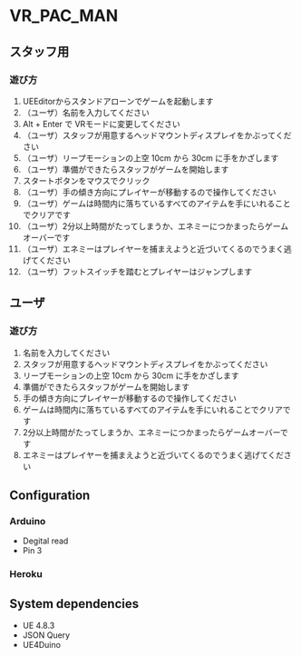 # VR_PAC_MAN

## スタッフ用

### 遊び方
1. UEEditorからスタンドアローンでゲームを起動します
1. （ユーザ）名前を入力してください
1. Alt + Enter で VRモードに変更してください
1. （ユーザ）スタッフが用意するヘッドマウントディスプレイをかぶってください
1. （ユーザ）リープモーションの上空 10cm から 30cm に手をかざします
1. （ユーザ）準備ができたらスタッフがゲームを開始します
1. スタートボタンをマウスでクリック
1. （ユーザ）手の傾き方向にプレイヤーが移動するので操作してください
1. （ユーザ）ゲームは時間内に落ちているすべてのアイテムを手にいれることでクリアです
1. （ユーザ）2分以上時間がたってしまうか、エネミーにつかまったらゲームオーバーです
1. （ユーザ）エネミーはプレイヤーを捕まえようと近づいてくるのでうまく逃げてください
1. （ユーザ）フットスイッチを踏むとプレイヤーはジャンプします

## ユーザ

### 遊び方
1. 名前を入力してください
1. スタッフが用意するヘッドマウントディスプレイをかぶってください
1. リープモーションの上空 10cm から 30cm に手をかざします
1. 準備ができたらスタッフがゲームを開始します
1. 手の傾き方向にプレイヤーが移動するので操作してください
1. ゲームは時間内に落ちているすべてのアイテムを手にいれることでクリアです
1. 2分以上時間がたってしまうか、エネミーにつかまったらゲームオーバーです
1. エネミーはプレイヤーを捕まえようと近づいてくるのでうまく逃げてください

## Configuration

### Arduino
- Degital read
- Pin 3

### Heroku

## System dependencies
- UE 4.8.3
- JSON Query
- UE4Duino